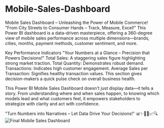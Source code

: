 # Mobile-Sales-Dashboard
Mobile Sales Dashboard – Unleashing the Power of Mobile Commerce! "From City Streets to Consumer Hands – Track, Measure, Excel!"  This Power BI dashboard is a data-driven masterpiece, offering a 360-degree view of mobile sales performance across multiple dimensions—brands, cities, months, payment methods, customer sentiment, and more.

 Key Performance Indicators
 "Your Numbers at a Glance – Precision that Powers Decisions!"
  Total Sales: A staggering sales figure highlighting strong market traction.
  Total Quantity: Demonstrates robust demand.
  Transactions: Indicates high customer engagement.
  Average Sales per Transaction: Signifies healthy transaction values. 
  This section gives decision-makers a quick pulse check on overall business health.

This Power BI Mobile Sales Dashboard doesn't just display data—it tells a story. From understanding where and when sales happen, to knowing which models lead and what customers feel, it empowers stakeholders to strategize with clarity and act with confidence.

"Turn Numbers into Narratives – Let Data Drive Your Decisions!"
📊✨📱💡📈🔍
![Final Mobile Sales Dashboard ](https://github.com/user-attachments/assets/58e2b016-030c-42bc-be52-9bc0e9f1e0f0)



